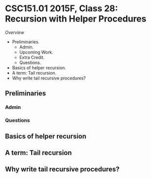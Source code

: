 CSC151.01 2015F, Class 28: Recursion with Helper Procedures
===========================================================

_Overview_

* Preliminaries.
    * Admin.
    * Upcoming Work.
    * Extra Credit.
    * Questions.
* Basics of helper recursion.
* A term: Tail recursion.
* Why write tail recursive procedures?

Preliminaries
-------------

### Admin


### Questions

Basics of helper recursion
--------------------------

A term: Tail recursion
----------------------

Why write tail recursive procedures?
------------------------------------

